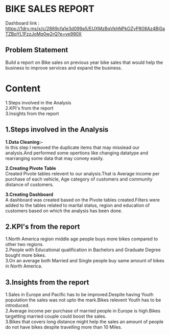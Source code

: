 # __BIKE SALES REPORT__

Dashboard link : https://1drv.ms/x/c/2869cfa1e3d099a5/EUXMzBqVkhNPkOZyP808Az4Bj0aTZBqYL1FzzJoMq0w2rQ?e=ye990X

## Problem Statement 
Build a report on Bike sales on previous year bike sales that would help the business to improve services and expand the business.

# Content  

1.Steps involved in the Analysis    
2.KPI's from the report    
3.Insights from the report   

## 1.Steps involved in the Analysis    
__1.Data Cleaning:-__   
In this step I removed the duplicate items that may misslead our analysis.And performed some opertions like changing datatype and rearranging some data that may convey easily. 

__2.Creating Pivote Table__   
Created Pivote tables relevent to our analysis.That is Average income per purchase of each vehicle, Age category of customers and community distance of customers.

__3.Creating Dashboard__  
A dashboard was created based on the Pivote tables created.Filters were added to the tables related to marital status, region and education of customers based on which the analysis has been done.    

## 2.KPI's from the report    
1.North America region middle age people buys more bikes compared to other two regions.    
2.People with Educational qualification in Bachelors and Graduate Degree bought more bikes.   
3.On an average both Married and Single people buy same amount of bikes in North America.  

## 3.Insights from the report     
1.Sales in Europe and Pacific has to be improved.Despite having Youth population the sales was not upto the mark.Bikes relevent Youth has to be introduced.     
2.Average income per purchase of married people in Europe is high.Bikes targetting married couple could boost the sales.   
3.Bikes that covers long distance might help the sales an amount of people do not have bikes despite travelling more than 10 Miles. 
